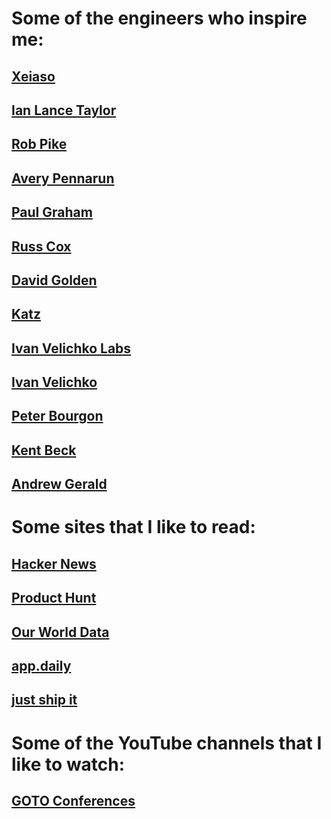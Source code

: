 # Some of the engineers who inspire me:

## [Xeiaso](https://xeiaso.net)
## [Ian Lance Taylor](https://www.airs.com/ian/)
## [Rob Pike](https://commandcenter.blogspot.com/)
## [Avery Pennarun](https://apenwarr.ca/log/)
## [Paul Graham](http://www.paulgraham.com)
## [Russ Cox](https://research.swtch.com/)
## [David Golden](https://xdg.me/)
## [Katz](https://github.com/katcipis/sophia)
## [Ivan Velichko Labs](https://labs.iximiuz.com/)
## [Ivan Velichko](https://iximiuz.com/en/)
## [Peter Bourgon](https://peter.bourgon.org/)
## [Kent Beck](https://tidyfirst.substack.com/)
## [Andrew Gerald](https://nf.wh3rd.net/)

# Some sites that I like to read:

## [Hacker News](https://news.ycombinator.com/)
## [Product Hunt](https://www.producthunt.com/)
## [Our World Data](https://ourworldindata.org/)
## [app.daily](https://app.daily.dev/)
## [just ship it](https://marclou.beehiiv.com/)

# Some of the YouTube channels that I like to watch:

## [GOTO Conferences](https://www.youtube.com/@GOTO-/featured)
